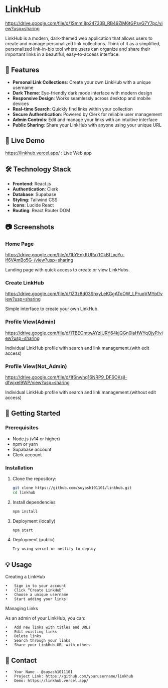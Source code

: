 # LinkHub
	
https://drive.google.com/file/d/1SmmI8p24733B_RB49ZlM6tGPsyG7Y7pc/view?usp=sharing

LinkHub is a modern, dark-themed web application that allows users to create and manage personalized link collections. Think of it as a simplified, personalized link-in-bio tool where users can organize and share their important links in a beautiful, easy-to-access interface.

## 🌟 Features

- **Personal Link Collections**: Create your own LinkHub with a unique username
- **Dark Theme**: Eye-friendly dark mode interface with modern design
- **Responsive Design**: Works seamlessly across desktop and mobile devices
- **Real-time Search**: Quickly find links within your collection
- **Secure Authentication**: Powered by Clerk for reliable user management
- **Admin Controls**: Edit and manage your links with an intuitive interface
- **Public Sharing**: Share your LinkHub with anyone using your unique URL

## 🚀 Live Demo

https://linkhub.vercel.app/ : Live Web app

## 🛠️ Technology Stack

- **Frontend**: React.js
- **Authentication**: Clerk
- **Database**: Supabase
- **Styling**: Tailwind CSS
- **Icons**: Lucide React
- **Routing**: React Router DOM

## 📷 Screenshots

### Home Page

https://drive.google.com/file/d/1bYEnkKURa7fCkBfLxcYu-If6VAmBo5G-/view?usp=sharing

Landing page with quick access to create or view LinkHubs.

### Create LinkHub

https://drive.google.com/file/d/1Z3z8d03ShxyLeKGgAToOW_LPruqVMYpf/view?usp=sharing

Simple interface to create your own LinkHub.

### Profile View(Admin)

https://drive.google.com/file/d/1TBEOmtwAYzIURY64kjQGn0laHWYqOjyP/view?usp=sharing

Individual LinkHub profile with search and link management.(with edit access)

### Profile View(Not_Admin)

https://drive.google.com/file/d/1f6nwhq16NRP9_DF6OKsjI-dfwjxeI9WP/view?usp=sharing

Individual LinkHub profile with search and link management.(without edit access)



## 🚀 Getting Started

### Prerequisites

- Node.js (v14 or higher)
- npm or yarn
- Supabase account
- Clerk account

### Installation

1. Clone the repository:

   ```bash
   git clone https://github.com/suyash101101/linkhub.git
   cd linkhub
2. Install dependencies
   ```bash   
   npm install

3. Deployment (locally)
    ```bash
    npm start
4. Deployment (public)
   ```bash
   Try using vercel or netlify to deploy

## 💡 Usage

Creating a LinkHub

	•	Sign in to your account
	•	Click “Create LinkHub”
	•	Choose a unique username
	•	Start adding your links!

Managing Links

As an admin of your LinkHub, you can:

	•	Add new links with titles and URLs
	•	Edit existing links
	•	Delete links
	•	Search through your links
	•	Share your LinkHub URL with others

## 📧 Contact
  	•	Your Name - @suyash1011101
	•	Project Link: https://github.com/yourusername/linkhub
	•	Demo: https://linkhub.vercel.app/
